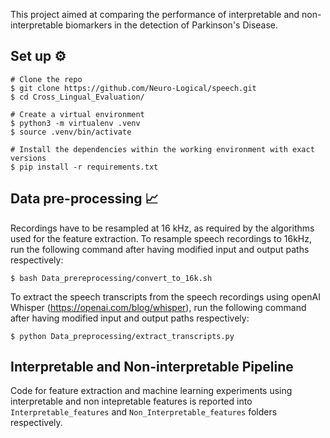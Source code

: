 This project aimed at comparing the performance of interpretable and non-interpretable biomarkers in the detection of Parkinson's Disease.

## Set up  ⚙️ 

```
# Clone the repo
$ git clone https://github.com/Neuro-Logical/speech.git
$ cd Cross_Lingual_Evaluation/

# Create a virtual environment
$ python3 -m virtualenv .venv
$ source .venv/bin/activate

# Install the dependencies within the working environment with exact versions
$ pip install -r requirements.txt
```
## Data pre-processing 📈

Recordings have to be resampled at 16 kHz, as required by the algorithms used for the feature extraction. To resample speech recordings to 16kHz, run the following command after having modified input and output paths respectively: 
  
  ```
  $ bash Data_prereprocessing/convert_to_16k.sh 
  ```

To extract the speech transcripts from the speech recordings using openAI Whisper (https://openai.com/blog/whisper), run the following command after having modified input and output paths respectively:

   ```
   $ python Data_preprocessing/extract_transcripts.py
   ```

## Interpretable and Non-interpretable Pipeline

Code for feature extraction and machine learning experiments using interpretable and non intepretable features is reported into  ```Interpretable_features``` and ```Non_Interpretable_features``` folders respectively.
